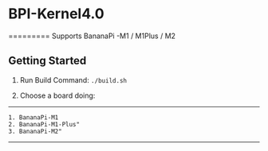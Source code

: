 # BPI-Kernel4.0 
=========
Supports BananaPi -M1 / M1Plus / M2

Getting Started
---------------

1. Run Build Command:
   `./build.sh`

2. Choose a board doing:
------------------------------------------
 	1. BananaPi-M1
 	2. BananaPi-M1-Plus"
	3. BananaPi-M2"
------------------------------------------


